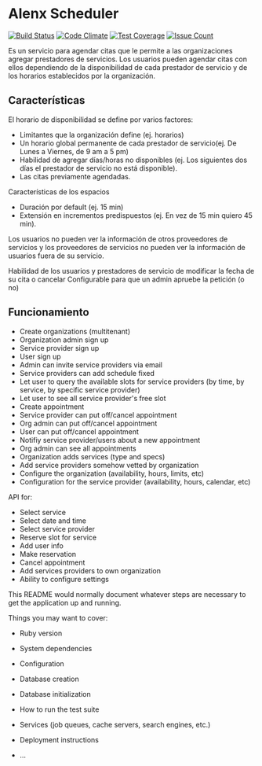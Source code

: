 # Alenx Scheduler
[![Build Status](https://travis-ci.org/yknx4/alenx_scheduler.svg?branch=master)](https://travis-ci.org/yknx4/alenx_scheduler)
[![Code Climate](https://codeclimate.com/github/yknx4/alenx_scheduler/badges/gpa.svg)](https://codeclimate.com/github/yknx4/alenx_scheduler)
[![Test Coverage](https://codeclimate.com/github/yknx4/alenx_scheduler/badges/coverage.svg)](https://codeclimate.com/github/yknx4/alenx_scheduler/coverage)
[![Issue Count](https://codeclimate.com/github/yknx4/alenx_scheduler/badges/issue_count.svg)](https://codeclimate.com/github/yknx4/alenx_scheduler)

Es un servicio para agendar citas que le permite a las organizaciones agregar prestadores de servicios. Los usuarios pueden agendar citas con ellos dependiendo de la disponibilidad de cada prestador de servicio y de los horarios establecidos por la organización.

## Características

El horario de disponibilidad se define por varios factores:

* Limitantes que la organización define (ej. horarios)
* Un horario global permanente de cada prestador de servicio(ej. De Lunes a Viernes, de 9 am a 5 pm)
* Habilidad de agregar días/horas no disponibles (ej. Los siguientes dos días el prestador de servicio no está disponible).
* Las citas previamente agendadas.

Características de los espacios

* Duración por default (ej. 15 min)
* Extensión en incrementos predispuestos (ej. En vez de 15 min quiero 45 min).

Los usuarios no pueden ver la información de otros proveedores de servicios y los proveedores de servicios no pueden ver la información de usuarios fuera de su servicio.

Habilidad de los usuarios y prestadores de servicio de modificar la fecha de su cita o cancelar
Configurable para que un admin apruebe la petición (o no)

## Funcionamiento

* Create organizations (multitenant)
* Organization admin sign up
* Service provider sign up
* User sign up
* Admin can invite service providers via email
* Service providers can add schedule fixed 
* Let user to query the available slots for service providers (by time, by service, by specific service provider)
* Let user to see all service provider's free slot
* Create appointment
* Service provider can put off/cancel appointment
* Org admin can put off/cancel appointment
* User can put off/cancel appointment
* Notifiy service provider/users about a new appointment
* Org admin can see all appointments
* Organization adds services (type and specs)
* Add service providers somehow vetted by organization
* Configure the organization (availability, hours, limits, etc)
* Configuration for the service provider (availability, hours, calendar, etc)

API for:

* Select service
* Select date and time
* Select service provider
* Reserve slot for service
* Add user info
* Make reservation
* Cancel appointment
* Add services providers to own organization
* Ability to configure settings

This README would normally document whatever steps are necessary to get the
application up and running.

Things you may want to cover:

* Ruby version

* System dependencies

* Configuration

* Database creation

* Database initialization

* How to run the test suite

* Services (job queues, cache servers, search engines, etc.)

* Deployment instructions

* ...
